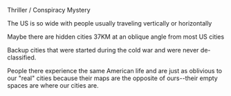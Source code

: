 Thriller / Conspiracy Mystery

The US is so wide with people usually traveling vertically or horizontally

Maybe there are hidden cities 37KM at an oblique angle from most US cities

Backup cities that were started during the cold war and were never de-classified.

People there experience the same American life and are just as oblivious to our "real" cities because their maps are the opposite of ours--their empty spaces are where our cities are.
